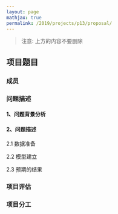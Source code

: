 ```yaml
---
layout: page
mathjax: true
permalink: /2019/projects/p13/proposal/
---
```


> 注意: 上方的内容不要删除

## 项目题目 


### 成员


### 问题描述

#### 1、问题背景分析

#### 2、问题描述

2.1 数据准备

2.2 模型建立

2.3 预期的结果

### 项目评估

### 项目分工
